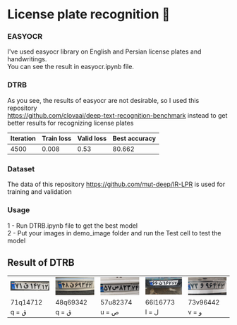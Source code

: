 # License plate recognition 🔎
### EASYOCR 
I've used easyocr library on English and Persian license plates and handwritings.  
You can see the result in easyocr.ipynb file.  
### DTRB
As you see, the results of easyocr are not desirable, so I used this repository  
https://github.com/clovaai/deep-text-recognition-benchmark instead to get better results for recognizing license plates  
  
|Iteration| Train loss | Valid loss | Best accuracy |
|---------| -------- | --------     | -------- |
|4500|   0.008   |0.53        | 80.662 |



### Dataset  
The data of this repository https://github.com/mut-deep/IR-LPR is used for training and validation  

### Usage  
1 - Run DTRB.ipynb file to get the best model   
2 - Put your images in demo_image folder and run the Test cell to test the model  

## Result of DTRB  
<table>
  <tr>
    <td><img src="test_images\lp1.jpg" alt="Image 1"></td>
    <td><img src="test_images\lp2.jpg" alt="Image 2"></td>
    <td><img src="test_images\lp3.jpg" alt="Image 3"></td>
    <td><img src="test_images\lp4.jpg" alt="Image 4"></td>
    <td><img src="test_images\lp5.jpg" alt="Image 5"></td>
  </tr>
  <tr>
    <td>71q14712 </td>
    <td>48q69342</td>
    <td>57u82374</td>
    <td>66l16773 </td>
    <td>73v96442 </td>
  </tr>
   <tr>
    <td>q = ق </td>
    <td>q = ق</td>
    <td>u = ص</td>
    <td>l = ل</td>
    <td>v = و</td>
  </tr>
</table>








